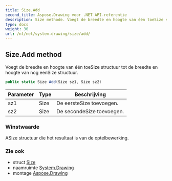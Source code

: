```yaml
---
title: Size.Add
second_title: Aspose.Drawing voor .NET API-referentie
description: Size methode. Voegt de breedte en hoogte van één toeSize structuur tot de breedte en hoogte van nog eenSize structuur.
type: docs
weight: 30
url: /nl/net/system.drawing/size/add/
---
```

## Size.Add method

Voegt de breedte en hoogte van één toeSize structuur tot de breedte en hoogte van nog eenSize structuur.

```csharp
public static Size Add(Size sz1, Size sz2)
```

| Parameter | Type | Beschrijving |
| --- | --- | --- |
| sz1 | Size | De eersteSize toevoegen. |
| sz2 | Size | De secondeSize toevoegen. |

### Winstwaarde

ASize structuur die het resultaat is van de optelbewerking.

### Zie ook

* struct [Size](../)
* naamruimte [System.Drawing](../../size/)
* montage [Aspose.Drawing](../../../)


